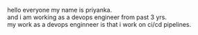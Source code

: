 hello everyone my name is priyanka.
<br>
and i am working as a devops engineer from past 3 yrs.
<br>
my work as a devops enginneer is that i work on ci/cd pipelines.
